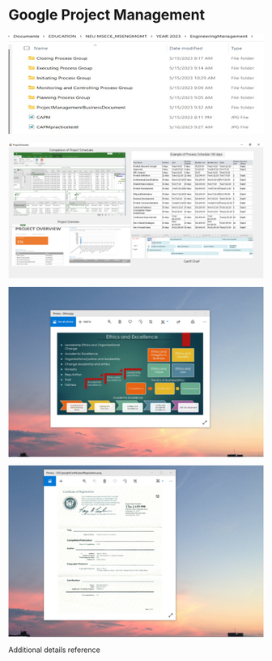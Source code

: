 # Google Project Management

![image](PMBOK.jpg)

![image](ProjectSchedule.png)

![image](EthicsandExcellence.png)

![image](USCopyrightCertificate.png)

Additional details reference 

